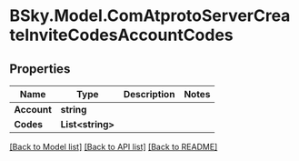 # BSky.Model.ComAtprotoServerCreateInviteCodesAccountCodes

## Properties

Name | Type | Description | Notes
------------ | ------------- | ------------- | -------------
**Account** | **string** |  | 
**Codes** | **List&lt;string&gt;** |  | 

[[Back to Model list]](../README.md#documentation-for-models) [[Back to API list]](../README.md#documentation-for-api-endpoints) [[Back to README]](../README.md)

